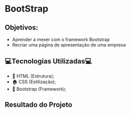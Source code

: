 # BootStrap

## Objetivos:
- Aprender a mexer com o framework Bootstrap
- Recriar uma página de apresentação de uma empresa

## 💻Tecnologias Utilizadas💻
- 🧱 HTML (Estrutura);
- 🏠 CSS (Estilização);
- 🔧 Bootstrap (Framework);

## Resultado do Projeto

